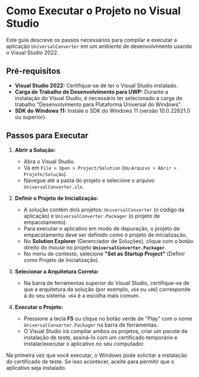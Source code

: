 # Como Executar o Projeto no Visual Studio

Este guia descreve os passos necessários para compilar e executar a aplicação `UniversalConverter` em um ambiente de desenvolvimento usando o Visual Studio 2022.

## Pré-requisitos

- **Visual Studio 2022:** Certifique-se de ter o Visual Studio instalado.
- **Carga de Trabalho de Desenvolvimento para UWP:** Durante a instalação do Visual Studio, é necessário ter selecionado a carga de trabalho "Desenvolvimento para Plataforma Universal do Windows".
- **SDK do Windows 11:** Instale o SDK do Windows 11 (versão 10.0.22621.0 ou superior).

## Passos para Executar

1.  **Abrir a Solução:**
    -   Abra o Visual Studio.
    -   Vá em `File > Open > Project/Solution` (ou `Arquivo > Abrir > Projeto/Solução`).
    -   Navegue até a pasta do projeto e selecione o arquivo `UniversalConverter.sln`.

2.  **Definir o Projeto de Inicialização:**
    -   A solução contém dois projetos: `UniversalConverter` (o código da aplicação) e `UniversalConverter.Packager` (o projeto de empacotamento).
    -   Para executar o aplicativo em modo de depuração, o projeto de empacotamento deve ser definido como o projeto de inicialização.
    -   No **Solution Explorer** (Gerenciador de Soluções), clique com o botão direito do mouse no projeto **`UniversalConverter.Packager`**.
    -   No menu de contexto, selecione **"Set as Startup Project"** (Definir como Projeto de Inicialização).

3.  **Selecionar a Arquitetura Correta:**
    -   Na barra de ferramentas superior do Visual Studio, certifique-se de que a arquitetura da solução (por exemplo, `x64` ou `x86`) corresponde à do seu sistema. `x64` é a escolha mais comum.

4.  **Executar o Projeto:**
    -   Pressione a tecla **F5** ou clique no botão verde de "Play" com o nome `UniversalConverter.Packager` na barra de ferramentas.
    -   O Visual Studio irá compilar ambos os projetos, criar um pacote de instalação de teste, assiná-lo com um certificado temporário e instalar/executar o aplicativo no seu computador.

Na primeira vez que você executar, o Windows pode solicitar a instalação do certificado de teste. Se isso acontecer, aceite para permitir que o aplicativo seja instalado.